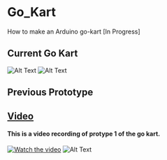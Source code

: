 # Go_Kart
How to make an Arduino go-kart [In Progress]

## Current Go Kart
![Alt Text](https://github.com/jimenezjose/Micromouse_Simulator/blob/master/images/AllLayersVisible.PNG)
![Alt Text](https://github.com/jimenezjose/Micromouse_Simulator/blob/master/images/AllLayersVisible.PNG)

## Previous Prototype
## [Video](https://www.youtube.com/channel/UCbjWL-dwOju9F-2Tt2TZt5A)
#### This is a video recording of protype 1 of the go kart.
[![Watch the video](https://github.com/jimenezjose/goKart/blob/master/images/go-kart%20Video%20IMG.png)](https://www.youtube.com/watch?v=avXZHpkTMmc&feature=youtu.be)
![Alt Text](https://github.com/jimenezjose/Micromouse_Simulator/blob/master/images/AllLayersVisible.PNG)

